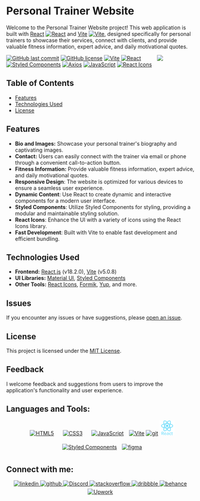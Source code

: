 # Personal Trainer Website

Welcome to the Personal Trainer Website project! This web application is built with [React](https://reactjs.org/) [![React](https://img.shields.io/badge/React-18.2.0-51CAEF.svg)](https://reactjs.org/) and [Vite](https://vitejs.dev/) [![Vite](https://img.shields.io/badge/Vite-5.0.8-6868F2)](https://vitejs.dev/), designed specifically for personal trainers to showcase their services, connect with clients, and provide valuable fitness information, expert advice, and daily motivational quotes.

<img align="right" src="https://media.giphy.com/media/du3J3cXyzhj75IOgvA/giphy.gif" width="100"/>

[![GitHub last commit](https://img.shields.io/github/last-commit/Alexandrbig1/personal-trainer)](https://github.com/Alexandrbig1/personal-trainer/commits/main)
[![GitHub license](https://img.shields.io/github/license/Alexandrbig1/personal-trainer)](https://github.com/Alexandrbig1/personal-trainer/blob/main/LICENSE)
[![Vite](https://img.shields.io/badge/Vite-5.0.8-6868F2)](https://vitejs.dev/)
[![React](https://img.shields.io/badge/React-18.2.0-51CAEF.svg)](https://reactjs.org/)
[![Styled Components](https://img.shields.io/badge/Styled_Components-6.1.6-D664C0.svg)](https://styled-components.com/)
[![Axios](https://img.shields.io/badge/Axios-1.6.4-5300D8.svg)](https://github.com/axios/axios)
[![JavaScript](https://img.shields.io/badge/JavaScript-Latest-EAD319.svg)](https://developer.mozilla.org/en-US/docs/Web/JavaScript)
[![React Icons](https://img.shields.io/badge/React_Icons-4.12.0-E10051.svg)](https://react-icons.github.io/react-icons/)

## Table of Contents

- [Features](#features)
- [Technologies Used](#technologies-used)
- [License](#license)

## Features

- **Bio and Images:** Showcase your personal trainer's biography and captivating images.
- **Contact:** Users can easily connect with the trainer via email or phone through a convenient call-to-action button.
- **Fitness Information:** Provide valuable fitness information, expert advice, and daily motivational quotes.
- **Responsive Design**: The website is optimized for various devices to ensure a seamless user experience.
- **Dynamic Content**: Use React to create dynamic and interactive components for a modern user interface.
- **Styled Components**: Utilize Styled Components for styling, providing a modular and maintainable styling solution.
- **React Icons**: Enhance the UI with a variety of icons using the React Icons library.
- **Fast Development**: Built with Vite to enable fast development and efficient bundling.

## Technologies Used

- **Frontend:** [React.js](https://reactjs.org/) (v18.2.0), [Vite](https://vitejs.dev/) (v5.0.8)
- **UI Libraries:** [Material UI](https://mui.com/), [Styled Components](https://styled-components.com/)
- **Other Tools:** [React Icons](https://react-icons.github.io/react-icons/), [Formik](https://formik.org/), [Yup](https://github.com/jquense/yup), and more.

## Issues

If you encounter any issues or have suggestions, please
[open an issue](https://github.com/Alexandrbig1/personal-trainer/issues).

## License

This project is licensed under the [MIT License](LICENSE).

## Feedback

I welcome feedback and suggestions from users to improve the application's
functionality and user experience.

## Languages and Tools:

<div align="center">

<a href="https://en.wikipedia.org/wiki/HTML5" target="_blank"><img style="margin: 10px" src="https://profilinator.rishav.dev/skills-assets/html5-original-wordmark.svg" alt="HTML5" height="50" /></a>
<a href="https://www.w3schools.com/css/" target="_blank"><img style="margin: 10px" src="https://profilinator.rishav.dev/skills-assets/css3-original-wordmark.svg" alt="CSS3" height="50" /></a>
<a href="https://www.javascript.com/" target="_blank"><img style="margin: 10px" src="https://profilinator.rishav.dev/skills-assets/javascript-original.svg" alt="JavaScript" height="50" /></a>
<a href="https://vitejs.dev/" target="_blank" rel="noreferrer"><img src="https://raw.githubusercontent.com/danielcranney/readme-generator/main/public/icons/skills/vite-colored.svg" width="36" height="36" alt="Vite" /></a>
<a href="https://git-scm.com/" target="_blank" rel="noreferrer">
<img src="https://www.vectorlogo.zone/logos/git-scm/git-scm-icon.svg" alt="git" width="40" height="40"/></a>
<a href="https://reactjs.org/" target="_blank" rel="noreferrer"> <img src="https://raw.githubusercontent.com/devicons/devicon/master/icons/react/react-original-wordmark.svg" alt="react" width="40" height="40"/></a><a href="https://styled-components.com/" target="_blank"><img style="margin: 10px" src="https://profilinator.rishav.dev/skills-assets/styled-components.png" alt="Styled Components" height="50" /></a>
<a href="https://www.figma.com/" target="_blank" rel="noreferrer"><img src="https://www.vectorlogo.zone/logos/figma/figma-icon.svg" alt="figma" width="40" height="40"/></a>

</div>

## Connect with me:

<div align="center">
<a href="https://linkedin.com/in/alex-smagin29" target="_blank">
<img src=https://img.shields.io/badge/linkedin-%231E77B5.svg?&style=for-the-badge&logo=linkedin&logoColor=white alt=linkedin style="margin-bottom: 5px;" />
</a>
<a href="https://github.com/alexandrbig1" target="_blank">
<img src=https://img.shields.io/badge/github-%2324292e.svg?&style=for-the-badge&logo=github&logoColor=white alt=github style="margin-bottom: 5px;" />
</a>
<a href="https://discord.gg/uzM3UNQU" target="_blank">
<img src="https://img.shields.io/badge/discord-%237289DA.svg?&style=for-the-badge&logo=discord&logoColor=white" alt="Discord" style="margin-bottom: 5px;" />
</a>
<a href="https://stackoverflow.com/users/22484161/alex-smagin" target="_blank">
<img src=https://img.shields.io/badge/stackoverflow-%23F28032.svg?&style=for-the-badge&logo=stackoverflow&logoColor=white alt=stackoverflow style="margin-bottom: 5px;" />
</a>
<a href="https://dribbble.com/Alexandrbig1" target="_blank">
<img src=https://img.shields.io/badge/dribbble-%23E45285.svg?&style=for-the-badge&logo=dribbble&logoColor=white alt=dribbble style="margin-bottom: 5px;" />
</a>
<a href="https://www.behance.net/a1126" target="_blank">
<img src=https://img.shields.io/badge/behance-%23191919.svg?&style=for-the-badge&logo=behance&logoColor=white alt=behance style="margin-bottom: 5px;" />
</a>
<a href="https://www.upwork.com/freelancers/~0117da9f9f588056d2" target="_blank">
<img src="https://img.shields.io/badge/upwork-%230077B5.svg?&style=for-the-badge&logo=upwork&logoColor=white&color=%23167B02" alt="Upwork" style="margin-bottom: 5px;" />
</a>
</div>
